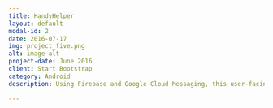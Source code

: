 ```yaml
---
title: HandyHelper
layout: default
modal-id: 2
date: 2016-07-17
img: project_five.png
alt: image-alt
project-date: June 2016
client: Start Bootstrap
category: Android 
description: Using Firebase and Google Cloud Messaging​, this user-facing app is designed to serve as "the uber for handymen". Users are able to locate and communicate with handymen in real-time. The core functionality is chat, enabling users to communicate their needs, exchange contact information and finalize details. Using a variety of material design, network databases, and Firebase/Google API, handymen and users are able to meet in virtual marketplace to exchange services/needs. Currently, this app and HandyHelper Pro (see other project) is in alpha version. 

---
```

